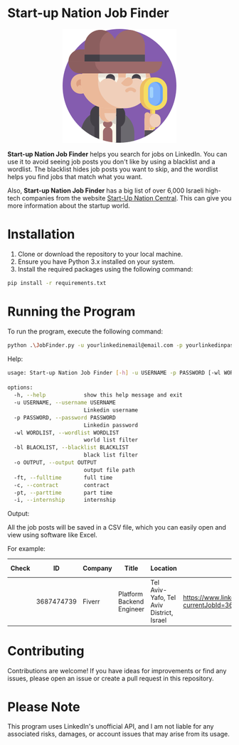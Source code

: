 # Start-up Nation Job Finder

<p align="center">
  <img src="./images/detective.png">
</p>

**Start-up Nation Job Finder** helps you search for jobs on LinkedIn. You can use it to avoid seeing job posts you don't like by using a blacklist and a wordlist. The blacklist hides job posts you want to skip, and the wordlist helps you find jobs that match what you want.

Also, **Start-up Nation Job Finder** has a big list of over 6,000 Israeli high-tech companies from the website [Start-Up Nation Central](https://startupnationcentral.org/). This can give you more information about the startup world.

# Installation

1. Clone or download the repository to your local machine.
2. Ensure you have Python 3.x installed on your system.
3. Install the required packages using the following command:

```bash
pip install -r requirements.txt
```

# Running the Program

To run the program, execute the following command:

```bash
python .\JobFinder.py -u yourlinkedinemail@email.com -p yourlinkedinpassword
```

Help:

```bash
usage: Start-up Nation Job Finder [-h] -u USERNAME -p PASSWORD [-wl WORDLIST] [-bl BLACKLIST] [-o OUTPUT] [-ft] [-c] [-pt] [-i]

options:
  -h, --help            show this help message and exit
  -u USERNAME, --username USERNAME
                        Linkedin username
  -p PASSWORD, --password PASSWORD
                        Linkedin password
  -wl WORDLIST, --wordlist WORDLIST
                        world list filter
  -bl BLACKLIST, --blacklist BLACKLIST
                        black list filter
  -o OUTPUT, --output OUTPUT
                        output file path
  -ft, --fulltime       full time
  -c, --contract        contract
  -pt, --parttime       part time
  -i, --internship      internship
```

Output:

All the job posts will be saved in a CSV file, which you can easily open and view using software like Excel.

For example:

| Check | ID         | Company | Title                     | Location                                 | Link                                                          | Funding Stage | Is Remote |
| ----- | ---------- | ------- | ------------------------- | ---------------------------------------- | ------------------------------------------------------------- | ------------- | --------- |
|       | 3687474739 | Fiverr  | Platform Backend Engineer | Tel Aviv-Yafo, Tel Aviv District, Israel | https://www.linkedin.com/jobs/search/?currentJobId=3687474739 | Public        | FALSE     |

# Contributing

Contributions are welcome! If you have ideas for improvements or find any issues, please open an issue or create a pull request in this repository.

# Please Note

This program uses LinkedIn's unofficial API, and I am not liable for any associated risks, damages, or account issues that may arise from its usage.
